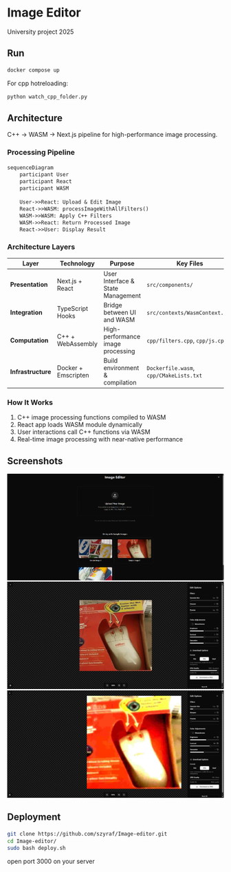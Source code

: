 # Image Editor

University project 2025

## Run

```bash
docker compose up
```

For cpp hotreloading:

```bash
python watch_cpp_folder.py
```

## Architecture

C++ → WASM → Next.js pipeline for high-performance image processing.

### Processing Pipeline

```mermaid
sequenceDiagram
    participant User
    participant React
    participant WASM

    User->>React: Upload & Edit Image
    React->>WASM: processImageWithAllFilters()
    WASM->>WASM: Apply C++ Filters
    WASM->>React: Return Processed Image
    React->>User: Display Result
```

### Architecture Layers

| Layer              | Technology          | Purpose                           | Key Files                               |
| ------------------ | ------------------- | --------------------------------- | --------------------------------------- |
| **Presentation**   | Next.js + React     | User Interface & State Management | `src/components/`                       |
| **Integration**    | TypeScript Hooks    | Bridge between UI and WASM        | `src/contexts/WasmContext.tsx`          |
| **Computation**    | C++ + WebAssembly   | High-performance image processing | `cpp/filters.cpp`, `cpp/js.cpp`         |
| **Infrastructure** | Docker + Emscripten | Build environment & compilation   | `Dockerfile.wasm`, `cpp/CMakeLists.txt` |

### How It Works

1. C++ image processing functions compiled to WASM
2. React app loads WASM module dynamically
3. User interactions call C++ functions via WASM
4. Real-time image processing with near-native performance

## Screenshots

![Screenshot 1](./screenshots/1.png)
![Screenshot 2](./screenshots/2.png)
![Screenshot 3](./screenshots/3.png)

## Deployment

```bash
git clone https://github.com/szyraf/Image-editor.git
cd Image-editor/
sudo bash deploy.sh
```

open port 3000 on your server
